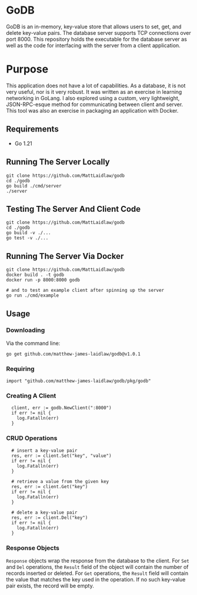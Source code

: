 # GoDB
GoDB is an in-memory, key-value store that allows users to set, get, and delete key-value pairs. The database server supports TCP connections over port 8000. This repository holds the executable for the database server as well as the code for interfacing with the server from a client application.

# Purpose
This application does not have a lot of capabilities. As a database, it is not very useful, nor is it very robust. It was written as an exercise in learning networking in GoLang. I also explored using a custom, very lightweight, JSON-RPC-esque method for communicating between client and server. This tool was also an exercise in packaging an application with Docker.

## Requirements
* Go 1.21

## Running The Server Locally
```
git clone https://github.com/MattLaidlaw/godb
cd ./godb
go build ./cmd/server
./server
```

## Testing The Server And Client Code
```
git clone https://github.com/MattLaidlaw/godb
cd ./godb
go build -v ./...
go test -v ./...
```

## Running The Server Via Docker
```
git clone https://github.com/MattLaidlaw/godb
docker build . -t godb
docker run -p 8000:8000 godb

# and to test an example client after spinning up the server
go run ./cmd/example
```

## Usage

### Downloading
Via the command line:
```
go get github.com/matthew-james-laidlaw/godb@v1.0.1
```

### Requiring
```
import "github.com/matthew-james-laidlaw/godb/pkg/godb"
```

### Creating A Client
```
  client, err := godb.NewClient(":8000")
  if err != nil {
    log.Fatalln(err)
  }
```

### CRUD Operations
```
  # insert a key-value pair
  res, err := client.Set("key", "value")
  if err != nil {
    log.Fatalln(err)
  }

  # retrieve a value from the given key
  res, err := client.Get("key")
  if err != nil {
    log.Fatalln(err)
  }

  # delete a key-value pair
  res, err := client.Del("key")
  if err != nil {
    log.Fatalln(err)
  }
```

### Response Objects
`Response` objects wrap the response from the database to the client. For `Set` and `Del` operations, the `Result` field of the object will contain the number of records inserted or deleted. For `Get` operations, the `Result` field will contain the value that matches the key used in the operation. If no such key-value pair exists, the record will be empty.
